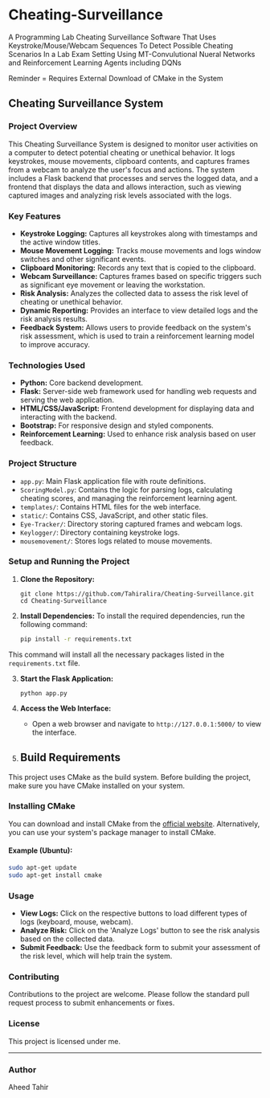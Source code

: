 # Cheating-Surveillance
A Programming Lab Cheating Surveillance Software That Uses Keystroke/Mouse/Webcam Sequences To Detect Possible Cheating Scenarios In a Lab Exam Setting Using MT-Convulutional Nueral Networks and Reinforcement Learning Agents including DQNs

Reminder = Requires External Download of CMake in the System


## Cheating Surveillance System

### Project Overview
This Cheating Surveillance System is designed to monitor user activities on a computer to detect potential cheating or unethical behavior. It logs keystrokes, mouse movements, clipboard contents, and captures frames from a webcam to analyze the user's focus and actions. The system includes a Flask backend that processes and serves the logged data, and a frontend that displays the data and allows interaction, such as viewing captured images and analyzing risk levels associated with the logs.

### Key Features
- **Keystroke Logging:** Captures all keystrokes along with timestamps and the active window titles.
- **Mouse Movement Logging:** Tracks mouse movements and logs window switches and other significant events.
- **Clipboard Monitoring:** Records any text that is copied to the clipboard.
- **Webcam Surveillance:** Captures frames based on specific triggers such as significant eye movement or leaving the workstation.
- **Risk Analysis:** Analyzes the collected data to assess the risk level of cheating or unethical behavior.
- **Dynamic Reporting:** Provides an interface to view detailed logs and the risk analysis results.
- **Feedback System:** Allows users to provide feedback on the system's risk assessment, which is used to train a reinforcement learning model to improve accuracy.

### Technologies Used
- **Python:** Core backend development.
- **Flask:** Server-side web framework used for handling web requests and serving the web application.
- **HTML/CSS/JavaScript:** Frontend development for displaying data and interacting with the backend.
- **Bootstrap:** For responsive design and styled components.
- **Reinforcement Learning:** Used to enhance risk analysis based on user feedback.

### Project Structure
- `app.py`: Main Flask application file with route definitions.
- `ScoringModel.py`: Contains the logic for parsing logs, calculating cheating scores, and managing the reinforcement learning agent.
- `templates/`: Contains HTML files for the web interface.
- `static/`: Contains CSS, JavaScript, and other static files.
- `Eye-Tracker/`: Directory storing captured frames and webcam logs.
- `Keylogger/`: Directory containing keystroke logs.
- `mousemovement/`: Stores logs related to mouse movements.

### Setup and Running the Project
1. **Clone the Repository:**
   ```
   git clone https://github.com/Tahiralira/Cheating-Surveillance.git
   cd Cheating-Surveillance
   ```

2. **Install Dependencies:**
   To install the required dependencies, run the following command:

   ```bash
   pip install -r requirements.txt
   ```

This command will install all the necessary packages listed in the `requirements.txt` file.

3. **Start the Flask Application:**
   ```
   python app.py
   ```

4. **Access the Web Interface:**
   - Open a web browser and navigate to `http://127.0.0.1:5000/` to view the interface.

5. ## Build Requirements

This project uses CMake as the build system. Before building the project, make sure you have CMake installed on your system.

### Installing CMake

You can download and install CMake from the [official website](https://cmake.org/download/). Alternatively, you can use your system's package manager to install CMake.

#### Example (Ubuntu):

```bash
sudo apt-get update
sudo apt-get install cmake
```

### Usage

- **View Logs:** Click on the respective buttons to load different types of logs (keyboard, mouse, webcam).
- **Analyze Risk:** Click on the 'Analyze Logs' button to see the risk analysis based on the collected data.
- **Submit Feedback:** Use the feedback form to submit your assessment of the risk level, which will help train the system.

### Contributing
Contributions to the project are welcome. Please follow the standard pull request process to submit enhancements or fixes.

### License
This project is licensed under me.

---

### Author
Aheed Tahir
